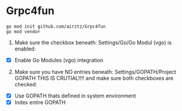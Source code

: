 # Grpc4fun

```
go mod init github.com/airztz/Grpc4fun
go mod vendor
```

1. Make sure the checkbox 
beneath: Settings/Go/Go Modul (vgo) is enabled:
- [X] Enable Go Modules (vgo) integration 

 
2. Make sure you have NO entries 
beneath: Settings/GOPATH/Project GOPATH THIS IS CRUTIAL!!!! 
and make sure both checkboxes are checked: 

- [X] Use GOPATH thats defined in system environment 
- [X] Index entire GOPATH